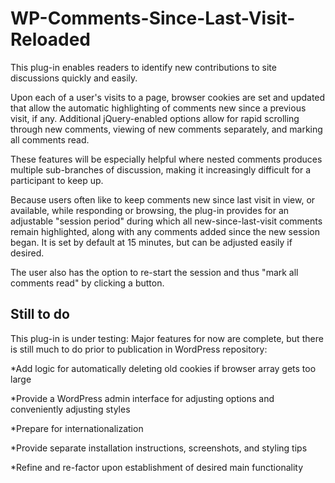 # WP-Comments-Since-Last-Visit-Reloaded
This plug-in enables readers to identify new contributions to site discussions quickly and easily. 

Upon each of a user's visits to a page, browser cookies are set and updated that allow the automatic highlighting of comments new since a previous visit, if any. Additional jQuery-enabled options allow for rapid scrolling through new comments, viewing of new comments separately, and marking all comments read. 

These features will be especially helpful where nested comments produces multiple sub-branches of discussion, making it increasingly difficult for a participant to keep up.

Because users often like to keep comments new since last visit in view, or available, while responding or browsing, the plug-in provides for an adjustable "session period" during which all new-since-last-visit comments remain highlighted, along with any comments added since the new session began. It is set by default at 15 minutes, but can be adjusted easily if desired. 

The user also has the option to re-start the session and thus "mark all comments read" by clicking a button.

## Still to do

This plug-in is under testing: Major features for now are complete, but there is still much to do prior to publication in WordPress repository:

*Add logic for automatically deleting old cookies if browser array gets too large

*Provide a WordPress admin interface for adjusting options and conveniently adjusting styles

*Prepare for internationalization

*Provide separate installation instructions, screenshots, and styling tips

*Refine and re-factor upon establishment of desired main functionality  





